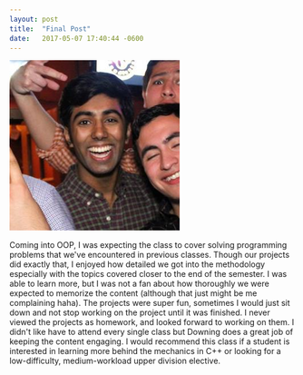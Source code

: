 ```yaml
---
layout: post
title:  "Final Post"
date:   2017-05-07 17:40:44 -0600
---
```

![](/me.jpg)

Coming into OOP, I was expecting the class to cover solving programming problems that we've encountered in previous classes. Though our projects did exactly that, I enjoyed how detailed we got into the methodology especially with the topics covered closer to the end of the semester. I was able to learn more, but I was not a fan about how thoroughly we were expected to memorize the content (although that just might be me complaining haha). The projects were super fun, sometimes I would just sit down and not stop working on the project until it was finished. I never viewed the projects as homework, and looked forward to working on them. I didn't like have to attend every single class but Downing does a great job of keeping the content engaging. I would recommend this class if a student is interested in learning more behind the mechanics in C++ or looking for a low-difficulty, medium-workload upper division elective.